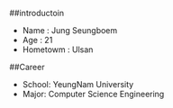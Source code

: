 ##introductoin

- Name : Jung Seungboem
- Age : 21
- Hometowm : Ulsan

##Career

- School: YeungNam University
- Major: Computer Science Engineering

